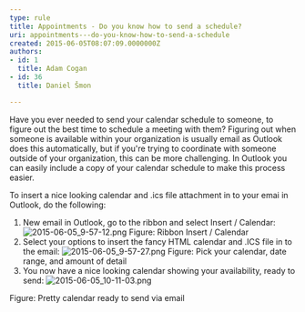 ```yaml
---
type: rule
title: Appointments - Do you know how to send a schedule?
uri: appointments---do-you-know-how-to-send-a-schedule
created: 2015-06-05T08:07:09.0000000Z
authors:
- id: 1
  title: Adam Cogan
- id: 36
  title: Daniel Šmon

---
```


 
Have you ever needed to send your calendar schedule to someone, to figure out the best time to schedule a meeting with them? Figuring out when someone is available within your organization is usually email as Outlook does this automatically, but if you're trying to coordinate with someone outside of your organization, this can be more challenging. In Outlook you can easily include a copy of your calendar schedule to make this process easier.
 
To insert a nice looking calendar and .ics file attachment in to your emai in Outlook, do the following:

1. New email in Outlook, go to the ribbon and select Insert / Calendar:    ![2015-06-05_9-57-12.png](/Communication/RulesToBetterEmail/SiteAssets/Pages/DoYouKnowHowToSendASchedule/2015-06-05_9-57-12.png)
Figure: Ribbon Insert / Calendar
2. Select your options to insert the fancy HTML calendar and .ICS file in to the email:    ![2015-06-05_9-57-27.png](/Communication/RulesToBetterEmail/SiteAssets/Pages/DoYouKnowHowToSendASchedule/2015-06-05_9-57-27.png)
Figure: Pick your calendar, date range, and amount of detail
3. You now have a nice looking calendar showing your availability, ready to send:    ![2015-06-05_10-11-03.png](/Communication/RulesToBetterEmail/SiteAssets/Pages/DoYouKnowHowToSendASchedule/2015-06-05_10-11-03.png)

Figure: Pretty calendar ready to send via email


